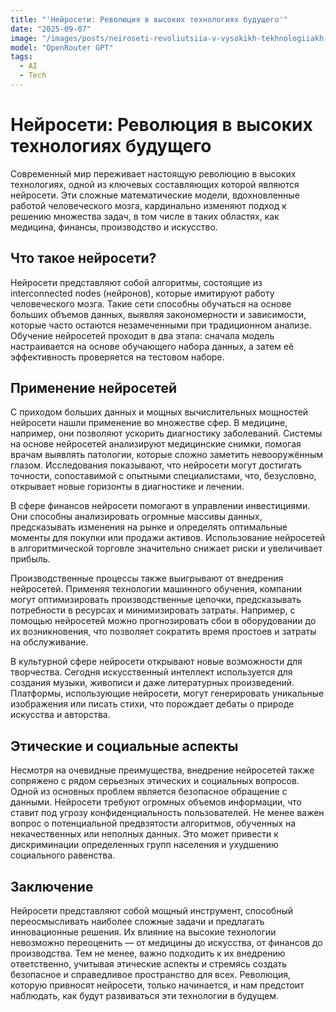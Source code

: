 ```yaml
---
title: "'Нейросети: Революция в высоких технологиях будущего'"
date: "2025-09-07"
image: "/images/posts/neiroseti-revoliutsiia-v-vysokikh-tekhnologiiakh-budushchego.png"
model: "OpenRouter GPT"
tags:
  - AI
  - Tech
---
```


# Нейросети: Революция в высоких технологиях будущего

Современный мир переживает настоящую революцию в высоких технологиях, одной из ключевых составляющих которой являются нейросети. Эти сложные математические модели, вдохновленные работой человеческого мозга, кардинально изменяют подход к решению множества задач, в том числе в таких областях, как медицина, финансы, производство и искусство.

## Что такое нейросети?

Нейросети представляют собой алгоритмы, состоящие из interconnected nodes (нейронов), которые имитируют работу человеческого мозга. Такие сети способны обучаться на основе больших объемов данных, выявляя закономерности и зависимости, которые часто остаются незамеченными при традиционном анализе. Обучение нейросетей проходит в два этапа: сначала модель настраивается на основе обучающего набора данных, а затем её эффективность проверяется на тестовом наборе.

## Применение нейросетей

С приходом больших данных и мощных вычислительных мощностей нейросети нашли применение во множестве сфер. В медицине, например, они позволяют ускорить диагностику заболеваний. Системы на основе нейросетей анализируют медицинские снимки, помогая врачам выявлять патологии, которые сложно заметить невооружённым глазом. Исследования показывают, что нейросети могут достигать точности, сопоставимой с опытными специалистами, что, безусловно, открывает новые горизонты в диагностике и лечении.

В сфере финансов нейросети помогают в управлении инвестициями. Они способны анализировать огромные массивы данных, предсказывать изменения на рынке и определять оптимальные моменты для покупки или продажи активов. Использование нейросетей в алгоритмической торговле значительно снижает риски и увеличивает прибыль.

Производственные процессы также выигрывают от внедрения нейросетей. Применяя технологии машинного обучения, компании могут оптимизировать производственные цепочки, предсказывать потребности в ресурсах и минимизировать затраты. Например, с помощью нейросетей можно прогнозировать сбои в оборудовании до их возникновения, что позволяет сократить время простоев и затраты на обслуживание.

В культурной сфере нейросети открывают новые возможности для творчества. Сегодня искусственный интеллект используется для создания музыки, живописи и даже литературных произведений. Платформы, использующие нейросети, могут генерировать уникальные изображения или писать стихи, что порождает дебаты о природе искусства и авторства.

## Этические и социальные аспекты

Несмотря на очевидные преимущества, внедрение нейросетей также сопряжено с рядом серьезных этических и социальных вопросов. Одной из основных проблем является безопасное обращение с данными. Нейросети требуют огромных объемов информации, что ставит под угрозу конфиденциальность пользователей. Не менее важен вопрос о потенциальной предвзятости алгоритмов, обученных на некачественных или неполных данных. Это может привести к дискриминации определенных групп населения и ухудшению социального равенства.

## Заключение

Нейросети представляют собой мощный инструмент, способный переосмысливать наиболее сложные задачи и предлагать инновационные решения. Их влияние на высокие технологии невозможно переоценить — от медицины до искусства, от финансов до производства. Тем не менее, важно подходить к их внедрению ответственно, учитывая этические аспекты и стремясь создать безопасное и справедливое пространство для всех. Революция, которую привносят нейросети, только начинается, и нам предстоит наблюдать, как будут развиваться эти технологии в будущем.
